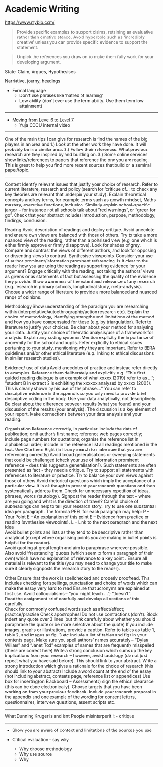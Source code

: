 # Academic Writing

https://www.mybib.com/

> Provide specific examples to support claims, retaining an evaluative rather than emotive stance. Avoid hyperbole such as ‘incredibly creative’ unless you can provide specific evidence to support the statement.

> Unpick the references you draw on to make them fully work for your developing argument.


State, Claim, Argues, Hypothesises

Narriative, journy, headings 

* Formal language
    * Don't use phrases like 'hatred of learning'
    * Low ability (don't ever use the term ability. Use them term low attainment)


---

* [Moving from Level 6 to Level 7](https://cccu.yuja.com/V/Video?v=64503&node=291431&a=237116047&autoplay=1)
    * Yuja CCCU internal video

---

One of the main tips I can give for research is find the names of the big players in an area and 
1.) Look at the other work they have done. It will probably be in a similar area.
2.) Follow their references. What previous research are they inspired by and building on.
3.) Some online services show links/references to papers that reference the one you are reading. This is great to help you find more recent sources that build on a seminal paper/topic.


---

Content
Identify relevant issues that justify your choice of research. Refer to current literature, research and policy (search for ‘critique of…’ to check any key theories are relevant that underpin your study).
Explain theoretical concepts and key terms, for example terms such as growth mindset, Maths mastery, executive functions, inclusion.  Similarly explain school-specific jargon – for instance not all schools talk about “red warnings”, or “green for go”.
Check that your abstract includes introduction, purpose, methodology, findings, conclusion.


Reading
Avoid description of readings and deploy critique.   Avoid anecdote and ensure own views are balanced with those of others.  Try to take a more nuanced view of the reading, rather than a polarised view (e.g. one which is either firmly approve or firmly disapprove). Look for shades of grey.
Compare and contrast the views of different authors, and look for opposing or dissenting views to contrast. Synthesise viewpoints. 
Consider your use of author prominent/information prominent referencing.  Is it clear to the reader how you are using the reading as supporting evidence for your argument?
Engage critically with the reading, not taking the authors’ views as givens or as statements of fact but assessing the quality of the evidence they provide.  Show awareness of the extent and relevance of any research (e.g. research in primary schools, longitudinal study, meta-analysis).
Choose a wider range of literature to provide a more balanced and nuanced range of opinions.

Methodology
Show understanding of the paradigm you are researching within (interpretative/autoethnographic/action research etc).
Explain the choice of methodology, identifying strengths and limitations of the method and how you have compensated for these (e.g. by triangulation). Refer to literature to justify your choices.
Be clear about your method for analysing your data.  Justify your choice of thematic analysis/use of a framework for analysis.  Explain any coding systems.
Mention explicitly the importance of anonymity for the school and pupils.
Refer explicitly to ethical issues pertaining to your study, mentioning why they are important.  Refer to BERA guidelines and/or other ethical literature (e.g. linking to ethical discussions in similar research studies).

Evidence/ use of data
Avoid anecdotes of practice and instead refer directly to examples.
Reference them deliberately and explicitly e.g. “This first guided reading dialogue is an example of what xxxxx (2019) refer to as …”; “student B in extract 2 is exhibiting the xxxxxx analysed by xxxxx (2005). This is clearly shown by his use of the phrase….”
You can refer to descriptive evidence in the appendix so you only need to provide brief descriptive coding in the body. Use your data analytically, not descriptively.   Be clear about the difference between results (what you found) and your discussion of the results (your analysis).  The discussion is a key element of your report.
Make connections between your data analysis and your reading.

Organisation
Reference correctly, in particular: include the date of publication; omit author’s first name; reference web pages correctly; include page numbers for quotations; organise the reference list in alphabetical order; include in the reference list all readings mentioned in the text.  Use Cite them Right (in library search to make sure that you are referencing correctly)
Avoid broad generalisations or sweeping statements that could be challenged (check your use of information prominent reference – does this suggest a generalisation?).  Such statements are often presented as fact - they need a critique.  Try to support all statements with references to literature or practice.  Try to balance your own views against those of others
Avoid rhetorical questions which imply the acceptance of a particular view.  It is ok though to present your research questions and then systematically address them.
Check for unnecessary repetition of ideas, phrases, words (tautology).
Signpost the reader through the text – where are you going and what is the direction of travel?  Careful choice of subheadings can help to tell your research story. Try to use one substantial idea per paragraph.  The formula PEEL for each paragraph may help:
P – Your Point
E – An explanation of this point
E – Evidence from practice or reading (synthesise viewpoints).
L – Link to the next paragraph and the next idea                                                        
Avoid bullet points and lists as they tend to be descriptive rather than analytical (except where organising points you are making in bullet points is helpful for the reader).  
Avoid quoting at great length and aim to paraphrase wherever possible.  Also avoid ‘freestanding’ quotes (which seem to form a paragraph of their own) which have no explanation of relevance to a key point .
Ensure all material is relevant to the title (you may need to change your title to make sure it clearly signposts the research story to the reader).  

Other
Ensure that the work is spellchecked and properly proofread.  This includes checking for spellings, punctuation and choice of words which can make the essay very hard to read
Ensure that acronyms are explained at first use.  Avoid colloquialisms – “you might teach …”; “doesn’t”.  
Read the assignment brief carefully and develop all sections of this carefully.  
Check for commonly confused words such as affect/effect; practice/practise
Check apostrophes! Do not use contractions (don’t).
Block indent any quote over 3 lines (but think carefully about whether you should paraphrase the quote or be more selective about the quote)
If you include images, graphs or illustrations, provide a caption.  Refer to tables as table 1, table 2,  and images as fig. 3 etc  Include a list of tables and figs in your contents page. 
Make sure you spell authors’ names accurately – “Dylan Wiliam” and “Janet Tod” examples of names that are frequently misspelled (these are correct here)
Write a strong conclusion which sums up the key implications from your research – however, avoid tautology (do not just repeat what you have said before).  This should link to your abstract.
Write a strong introduction which gives a rationale for the choice of research (this should link to your abstract)
Include a word count at the end of the essay (not including abstract, contents page, reference list or appendices)
Use box for inserting(on Blackboard – Assessments) sign the ethical clearance (this can be done electronically).  Choose targets that you have been working on from your previous feedback.  Include your research proposal in the appendix and one example of the wording for consent letters, questionnaires, interview questions, assent scripts etc.


---

What Dunning Kruger is and isnt
People misinterperit it - critique

---

* Show you are aware of context and limitations of the sources you use

* Critical evaluation - say why
    * Why choose methodology
    * Why use source
    * Why 